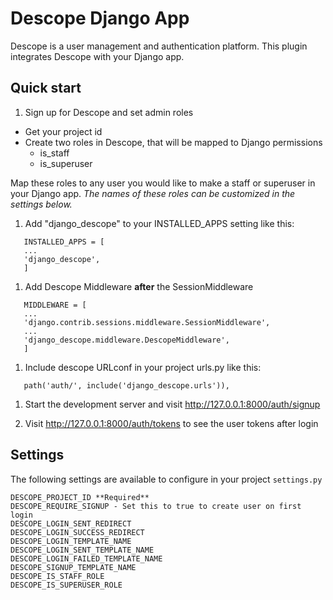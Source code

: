 # Descope Django App

Descope is a user management and authentication platform.
This plugin integrates Descope with your Django app.

## Quick start

1. Sign up for Descope and set admin roles

- Get your project id
- Create two roles in Descope, that will be mapped to Django permissions
  - is_staff
  - is_superuser

Map these roles to any user you would like to make a staff or superuser in your Django app.
_The names of these roles can be customized in the settings below._

1. Add "django_descope" to your INSTALLED_APPS setting like this:

```
   INSTALLED_APPS = [
   ...
   'django_descope',
   ]
```

1. Add Descope Middleware **after** the SessionMiddleware

```
   MIDDLEWARE = [
   ...
   'django.contrib.sessions.middleware.SessionMiddleware',
   ...
   'django_descope.middleware.DescopeMiddleware',
   ]
```

1. Include descope URLconf in your project urls.py like this:

```
   path('auth/', include('django_descope.urls')),
```

1. Start the development server and visit http://127.0.0.1:8000/auth/signup

1. Visit http://127.0.0.1:8000/auth/tokens to see the user tokens after login

## Settings

The following settings are available to configure in your project `settings.py`

```
DESCOPE_PROJECT_ID **Required**
DESCOPE_REQUIRE_SIGNUP - Set this to true to create user on first login
DESCOPE_LOGIN_SENT_REDIRECT
DESCOPE_LOGIN_SUCCESS_REDIRECT
DESCOPE_LOGIN_TEMPLATE_NAME
DESCOPE_LOGIN_SENT_TEMPLATE_NAME
DESCOPE_LOGIN_FAILED_TEMPLATE_NAME
DESCOPE_SIGNUP_TEMPLATE_NAME
DESCOPE_IS_STAFF_ROLE
DESCOPE_IS_SUPERUSER_ROLE
```
